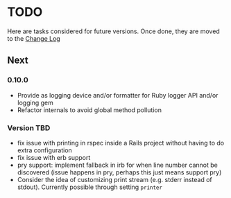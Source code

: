 # TODO

Here are tasks considered for future versions. Once done, they are moved to the [Change Log](CHANGELOG.md)

## Next

### 0.10.0

- Provide as logging device and/or formatter for Ruby logger API and/or logging gem
- Refactor internals to avoid global method pollution

### Version TBD

- fix issue with printing in rspec inside a Rails project without having to do extra configuration
- fix issue with erb support
- pry support: implement fallback in irb for when line number cannot be discovered (issue happens in pry, perhaps this just means support pry)
- Consider the idea of customizing print stream (e.g. stderr instead of stdout). Currently possible through setting `printer`
